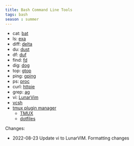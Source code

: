 ```yaml
---
title: Bash Command Line Tools
tags: bash
season : summer
---
```


* cat: [bat](https://github.com/sharkdp/bat)
* ls: [exa ](https://github.com/ogham/exa)
* diff: [delta](https://dandavison.github.io/delta/usage.html)
* du: [dust](https://github.com/bootandy/dust)
* df: [duf](https://github.com/muesli/duf)
* find: [fd](https://github.com/sharkdp/fd)
* dig: [dog](https://github.com/ogham/dog)
* top: [gtop](https://github.com/aksakalli/gtop)
* ping: [gping](https://github.com/orf/gping)
* ps: [proc](https://github.com/dalance/procs)
* curl: [httpie](https://github.com/httpie/httpie)
* grep: [ag](https://github.com/ggreer/the_silver_searcher)
* vi: [LunarVim](https://github.com/LunarVim/LunarVim)
* [vcsh](https://github.com/RichiH/vcsh)
* [tmux plugin manager](https://github.com/tmux-plugins/tpm)
  * [TMUX](TMUX)
  * [dotfiles](dotfiles)

Changes:
* 2022-08-23 Update vi to LunarVIM.  Formatting changes